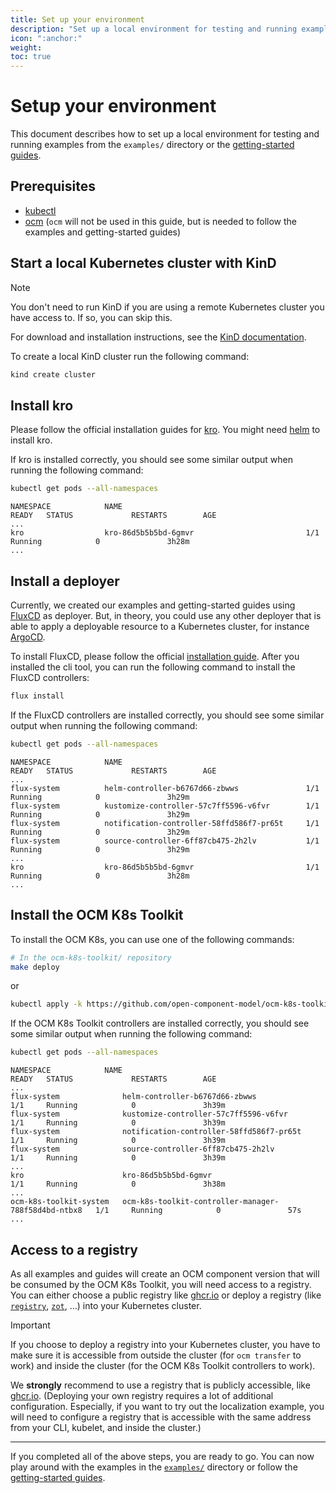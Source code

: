 ```yaml
---
title: Set up your environment
description: "Set up a local environment for testing and running examples from the examples directory or the getting-started guides."
icon: ":anchor:"
weight:
toc: true
---
```


# Setup your environment

This document describes how to set up a local environment for testing and running examples from the `examples/`
directory or the [getting-started guides](../getting-started).

## Prerequisites

- [kubectl](https://kubernetes.io/docs/tasks/tools/#kubectl)
- [ocm](https://ocm.software/docs/getting-started/installation/) (`ocm` will not be used in this guide, but 
is needed to follow the examples and getting-started guides)

## Start a local Kubernetes cluster with KinD

> [!NOTE]
> You don't need to run KinD if you are using a remote Kubernetes cluster you have access to. If so, you can skip this.

For download and installation instructions, see the [KinD documentation](https://kind.sigs.k8s.io/docs/user/quick-start).

To create a local KinD cluster run the following command:

```bash
kind create cluster
```

## Install kro

Please follow the official installation guides for [kro](https://kro.run/docs/getting-started/Installation). You might
need [helm](https://helm.sh/docs/intro/install/) to install kro.

If kro is installed correctly, you should see some similar output when running the following command:

```bash
kubectl get pods --all-namespaces
```

```console
NAMESPACE            NAME                                         READY   STATUS             RESTARTS        AGE
...
kro                  kro-86d5b5b5bd-6gmvr                         1/1     Running            0               3h28m
...
```

## Install a deployer

Currently, we created our examples and getting-started guides using [FluxCD](https://fluxcd.io/) as deployer.
But, in theory, you could use any other deployer that is able to apply a deployable resource to a Kubernetes cluster,
for instance [ArgoCD](https://argo-cd.readthedocs.io/en/stable/).

To install FluxCD, please follow the official [installation guide](https://fluxcd.io/docs/installation/). After you
installed the cli tool, you can run the following command to install the FluxCD controllers:

```bash
flux install
```

If the FluxCD controllers are installed correctly, you should see some similar output when running the following
command:

```bash
kubectl get pods --all-namespaces
```

```console
NAMESPACE            NAME                                         READY   STATUS             RESTARTS        AGE
...
flux-system          helm-controller-b6767d66-zbwws               1/1     Running            0               3h29m
flux-system          kustomize-controller-57c7ff5596-v6fvr        1/1     Running            0               3h29m
flux-system          notification-controller-58ffd586f7-pr65t     1/1     Running            0               3h29m
flux-system          source-controller-6ff87cb475-2h2lv           1/1     Running            0               3h29m
...
kro                  kro-86d5b5b5bd-6gmvr                         1/1     Running            0               3h28m
...
```

## Install the OCM K8s Toolkit

To install the OCM K8s, you can use one of the following commands:

```bash
# In the ocm-k8s-toolkit/ repository
make deploy
```

or

```bash
kubectl apply -k https://github.com/open-component-model/ocm-k8s-toolkit/config/default?ref=main
```

If the OCM K8s Toolkit controllers are installed correctly, you should see some similar output when running the
following command:

```bash
kubectl get pods --all-namespaces
```

```console
NAMESPACE            NAME                                         READY   STATUS             RESTARTS        AGE
...
flux-system              helm-controller-b6767d66-zbwws                        1/1     Running            0               3h39m
flux-system              kustomize-controller-57c7ff5596-v6fvr                 1/1     Running            0               3h39m
flux-system              notification-controller-58ffd586f7-pr65t              1/1     Running            0               3h39m
flux-system              source-controller-6ff87cb475-2h2lv                    1/1     Running            0               3h39m
...
kro                      kro-86d5b5b5bd-6gmvr                                  1/1     Running            0               3h38m
...
ocm-k8s-toolkit-system   ocm-k8s-toolkit-controller-manager-788f58d4bd-ntbx8   1/1     Running            0               57s
...
```

## Access to a registry

As all examples and guides will create an OCM component version that will be consumed by the OCM K8s Toolkit, you will
need access to a registry. You can either choose a public registry like [ghcr.io][ghcr.io] or deploy a registry (like
[`registry`][registry], [`zot`][zot], ...) into your Kubernetes cluster.

> [!IMPORTANT]
> If you choose to deploy a registry into your Kubernetes cluster, you have to make sure it is accessible from outside
> the cluster (for `ocm transfer` to work) and inside the cluster (for the OCM K8s Toolkit controllers to work). 
>
> We **strongly** recommend to use a registry that is publicly accessible, like [ghcr.io][ghcr.io].
> (Deploying your own registry requires a lot of additional configuration. Especially, if you want to try out the
> localization example, you will need to configure a registry that is accessible with the same address from your
> CLI, kubelet, and inside the cluster.)

---

If you completed all of the above steps, you are ready to go. You can now play around with the examples in the
[`examples/`](../../examples) directory or follow the [getting-started guides](../getting-started).

[ghcr.io]: https://docs.github.com/en/packages/learn-github-packages/introduction-to-github-packages
[registry]: https://hub.docker.com/_/registry
[zot]: https://zotregistry.dev/